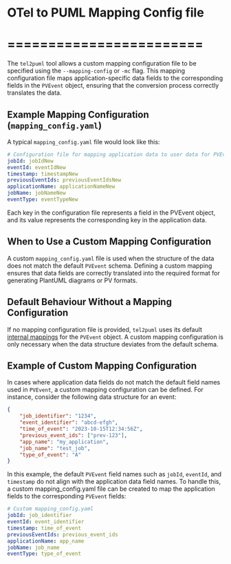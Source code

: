 # OTel to PUML Mapping Config file
# ========================

The `tel2puml` tool allows a custom mapping configuration file to be specified using the `--mapping-config` or `-mc` flag. This mapping configuration file maps application-specific data fields to the corresponding fields in the `PVEvent` object, ensuring that the conversion process correctly translates the data.

## Example Mapping Configuration (`mapping_config.yaml`)

A typical `mapping_config.yaml` file would look like this:

```yaml
# Configuration file for mapping application data to user data for PVEvent objects.
jobId: jobIdNew
eventId: eventIdNew
timestamp: timestampNew
previousEventIds: previousEventIdsNew
applicationName: applicationNameNew
jobName: jobNameNew
eventType: eventTypeNew
```

Each key in the configuration file represents a field in the PVEvent object, and its value represents the corresponding key in the application data.

## When to Use a Custom Mapping Configuration

A custom `mapping_config.yaml` file is used when the structure of the data does not match the default `PVEvent` schema. Defining a custom mapping ensures that data fields are correctly translated into the required format for generating PlantUML diagrams or PV formats.

## Default Behaviour Without a Mapping Configuration

If no mapping configuration file is provided, `tel2puml` uses its default [internal mappings](/tel2puml/mapping_config.yaml) for the `PVEvent` object. A custom mapping configuration is only necessary when the data structure deviates from the default schema.

## Example of Custom Mapping Configuration

In cases where application data fields do not match the default field names used in `PVEvent`, a custom mapping configuration can be defined. For instance, consider the following data structure for an event:

```json
{
    "job_identifier": "1234",
    "event_identifier": "abcd-efgh",
    "time_of_event": "2023-10-15T12:34:56Z",
    "previous_event_ids": ["prev-123"],
    "app_name": "my_application",
    "job_name": "test_job",
    "type_of_event": "A"
}
```

In this example, the default `PVEvent` field names such as `jobId`, `eventId`, and `timestamp` do not align with the application data field names. To handle this, a custom mapping_config.yaml file can be created to map the application fields to the corresponding `PVEvent` fields:

```yaml
# Custom mapping_config.yaml
jobId: job_identifier
eventId: event_identifier
timestamp: time_of_event
previousEventIds: previous_event_ids
applicationName: app_name
jobName: job_name
eventType: type_of_event
```
